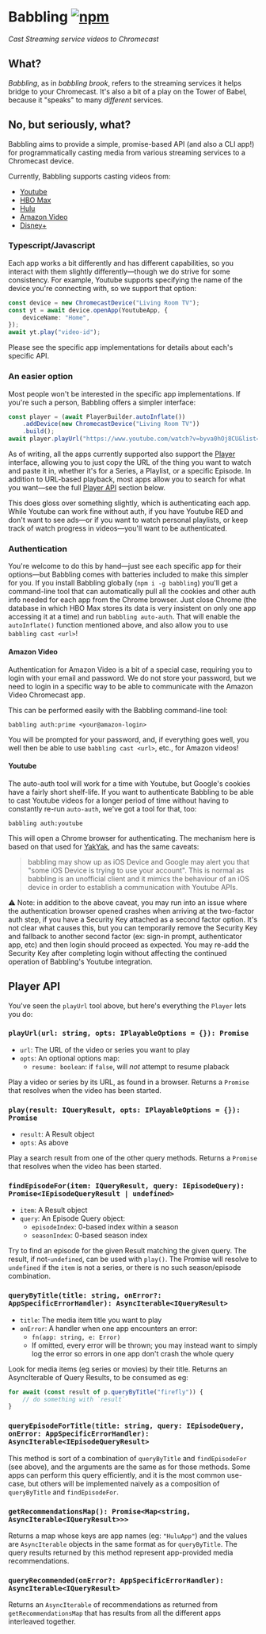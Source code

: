 Babbling [![npm](https://img.shields.io/npm/v/babbling.svg)](https://www.npmjs.com/package/babbling)
========

*Cast Streaming service videos to Chromecast*

## What?

*Babbling*, as in *babbling brook*, refers to the streaming services it
helps bridge to your Chromecast. It's also a bit of a play on the Tower
of Babel, because it "speaks" to many *different* services.

## No, but seriously, what?

Babbling aims to provide a simple, promise-based API (and also a CLI
app!) for programmatically casting media from various streaming
services to a Chromecast device.

Currently, Babbling supports casting videos from:

- [Youtube][1]
- [HBO Max][2]
- [Hulu][3]
- [Amazon Video][5]
- [Disney+][6]

### Typescript/Javascript

Each app works a bit differently and has different capabilities,
so you interact with them slightly differently—though we do strive
for some consistency. For example, Youtube supports specifying the
name of the device you're connecting with, so we support that option:

```typescript
const device = new ChromecastDevice("Living Room TV");
const yt = await device.openApp(YoutubeApp, {
    deviceName: "Home",
});
await yt.play("video-id");
```

Please see the specific app implementations for details about each's
specific API.

### An easier option

Most people won't be interested in the specific app implementations.
If you're such a person, Babbling offers a simpler interface:

```typescript
const player = (await PlayerBuilder.autoInflate())
    .addDevice(new ChromecastDevice("Living Room TV"))
    .build();
await player.playUrl("https://www.youtube.com/watch?v=byva0hOj8CU&list=PL1tiwbzkOjQxD0jjAE7PsWoaCrs0EkBH2");
```

As of writing, all the apps currently supported also support the [Player][4]
interface, allowing you to just copy the URL of the thing you want to watch
and paste it in, whether it's for a Series, a Playlist, or a specific Episode.
In addition to URL-based playback, most apps allow you to search for what you
want—see the full [Player API](#player-api) section below.

This does gloss over something slightly, which is authenticating each
app. While Youtube can work fine without auth, if you have Youtube RED
and don't want to see ads—or if you want to watch personal playlists,
or keep track of watch progress in videos—you'll want to be authenticated.

### Authentication

You're welcome to do this by hand—just see each specific app for their
options—but Babbling comes with batteries included to make this simpler
for you. If you install Babbling globally (`npm i -g babbling`) you'll
get a command-line tool that can automatically pull all the cookies and
other auth info needed for each app from the Chrome browser. Just close
Chrome (the database in which HBO Max stores its data is very insistent
on only one app accessing it at a time) and run `babbling auto-auth`.
That will enable the `autoInflate()` function mentioned above, and
also allow you to use `babbling cast <url>`!

#### Amazon Video

Authentication for Amazon Video is a bit of a special case, requiring
you to login with your email and password. We do not store your password,
but we need to login in a specific way to be able to communicate with the
Amazon Video Chromecast app.

This can be performed easily with the Babbling command-line tool:

```
babbling auth:prime <your@amazon-login>
```

You will be prompted for your password, and, if everything goes well, you
well then be able to use `babbling cast <url>`, etc., for Amazon videos!

#### Youtube

The auto-auth tool will work for a time with Youtube, but Google's cookies
have a fairly short shelf-life. If you want to authenticate Babbling to be
able to cast Youtube videos for a longer period of time without having to
constantly re-run `auto-auth`, we've got a tool for that, too:

```
babbling auth:youtube
```

This will open a Chrome browser for authenticating. The mechanism here is
based on that used for [YakYak][7], and has the same caveats:

> babbling may show up as iOS Device and Google may alert you that "some iOS
> Device is trying to use your account". This is normal as babbling is an
> unofficial client and it mimics the behaviour of an iOS device in order to
> establish a communication with Youtube APIs.

⚠️ Note: in addition to the above caveat, you may run into an issue where the
authentication browser opened crashes when arriving at the two-factor auth step,
if you have a Security Key attached as a second factor option. It's not clear
what causes this, but you can temporarily remove the Security Key and fallback
to another second factor (ex: sign-in prompt, authenticator app, etc) and then
login should proceed as expected. You may re-add the Security Key after completing
login without affecting the continued operation of Babbling's Youtube integration.

## Player API

You've seen the `playUrl` tool above, but here's everything the `Player`
lets you do:

### `playUrl(url: string, opts: IPlayableOptions = {}): Promise`

- `url`: The URL of the video or series you want to play
- `opts`: An optional options map:
    - `resume: boolean`: if `false`, will *not* attempt to resume plaback

Play a video or series by its URL, as found in a browser. Returns a `Promise`
that resolves when the video has been started.

### `play(result: IQueryResult, opts: IPlayableOptions = {}): Promise`

- `result`: A Result object
- `opts`: As above

Play a search result from one of the other query methods. Returns a `Promise`
that resolves when the video has been started.

### `findEpisodeFor(item: IQueryResult, query: IEpisodeQuery): Promise<IEpisodeQueryResult | undefined>`

- `item`: A Result object
- `query`: An Episode Query object:
    - `episodeIndex`: 0-based index within a season
    - `seasonIndex`: 0-based season index

Try to find an episode for the given Result matching the given query. The
result, if not-`undefined`, can be used with `play()`. The Promise will
resolve to `undefined` if the `item` is not a series, or there is no such
season/episode combination.

### `queryByTitle(title: string, onError?: AppSpecificErrorHandler): AsyncIterable<IQueryResult>`

- `title`: The media item title you want to play
- `onError`: A handler when one app encounters an error:
    - `fn(app: string, e: Error)`
    - If omitted, every error will be thrown; you may instead want to simply
      log the error so errors in one app don't crash the whole query

Look for media items (eg series or movies) by their title. Returns an
AsyncIterable of Query Results, to be consumed as eg:

```js
for await (const result of p.queryByTitle("firefly")) {
    // do something with `result`
}
```

### `queryEpisodeForTitle(title: string, query: IEpisodeQuery, onError: AppSpecificErrorHandler): AsyncIterable<IEpisodeQueryResult>`

This method is sort of a combination of `queryByTitle` and `findEpisodeFor`
(see above), and the arguments are the same as for those methods. Some apps
can perform this query efficiently, and it is the most common use-case, but
others will be implemented naively as a composition of `queryByTitle` and
`findEpisodeFor`.

### `getRecommendationsMap(): Promise<Map<string, AsyncIterable<IQueryResult>>>`

Returns a map whose keys are app names (eg: `"HuluApp"`) and the values are
`AsyncIterable` objects in the same format as for `queryByTitle`. The query
results returned by this method represent app-provided media recommendations.

### `queryRecommended(onError?: AppSpecificErrorHandler): AsyncIterable<IQueryResult>`

Returns an `AsyncIterable` of recommendations as returned from
`getRecommendationsMap` that has results from all the different apps
interleaved together.

[1]: src/apps/youtube/index.ts
[2]: src/apps/hbo/index.ts
[3]: src/apps/hulu/index.ts
[4]: src/player.ts
[5]: src/apps/prime/index.ts
[6]: src/apps/disney/index.ts
[7]: https://github.com/yakyak/yakyak
